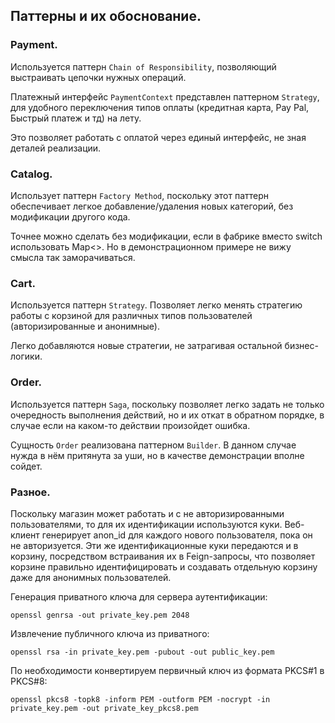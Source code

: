 ## Паттерны и их обоснование.

### Payment.
Используется паттерн `Chain of Responsibility`, позволяющий выстраивать
цепочки нужных операций.

Платежный интерфейс `PaymentContext` представлен паттерном `Strategy`, для удобного
переключения типов оплаты (кредитная карта, Pay Pal, Быстрый платеж и тд) на лету.

Это позволяет работать с оплатой через единый интерфейс, не зная деталей реализации.



### Catalog.
Использует паттерн `Factory Method`, поскольку этот паттерн обеспечивает легкое 
добавление/удаления новых категорий, без модификации другого кода.

Точнее можно сделать без модификации, если в фабрике вместо switch использовать Map<>.
Но в демонстрационном примере не вижу смысла так заморачиваться.


### Cart.
Используется паттерн `Strategy`. Позволяет легко менять стратегию работы с корзиной
для различных типов пользователей (авторизированные и анонимные).  

Легко добавляются новые стратегии, не затрагивая остальной бизнес-логики. 


### Order.
Используется паттерн `Saga`, поскольку позволяет легко задать не только очередность
выполнения действий, но и их откат в обратном порядке, в случае если на каком-то
действии произойдет ошибка.

Сущность `Order` реализована паттерном `Builder`. В данном случае нужда в нём притянута за уши,
но в качестве демонстрации вполне сойдет. 


### Разное.
Поскольку магазин может работать и с не авторизированными пользователями,
то для их идентификации используются куки. Веб-клиент генерирует anon_id
для каждого нового пользователя, пока он не авторизуется. Эти же
идентификационные куки передаются и в корзину, посредством встраивания
их в Feign-запросы, что позволяет корзине правильно идентифицировать и 
создавать отдельную корзину даже для анонимных пользователей.


Генерация приватного ключа для сервера аутентификации:
```shell
openssl genrsa -out private_key.pem 2048
```
Извлечение публичного ключа из приватного:
```shell
openssl rsa -in private_key.pem -pubout -out public_key.pem
```
По необходимости конвертируем первичный ключ из формата PKCS#1 в PKCS#8:
```shell
openssl pkcs8 -topk8 -inform PEM -outform PEM -nocrypt -in private_key.pem -out private_key_pkcs8.pem
```
